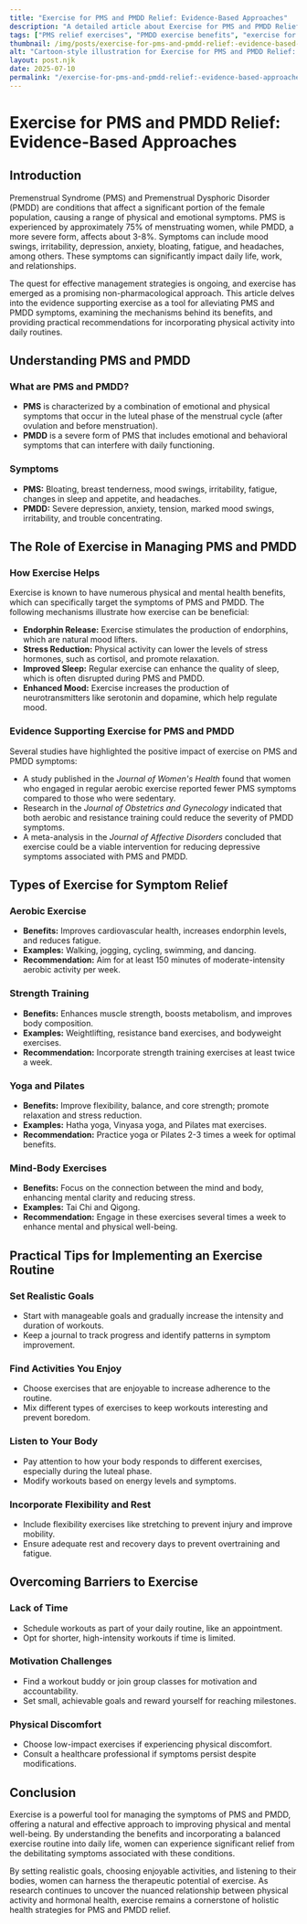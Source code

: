 ```yaml
---
title: "Exercise for PMS and PMDD Relief: Evidence-Based Approaches"
description: "A detailed article about Exercise for PMS and PMDD Relief: Evidence-Based Approaches."
tags: ["PMS relief exercises", "PMDD exercise benefits", "exercise for PMS symptoms", "workouts for PMDD relief", "evidence-based PMS exercise"]
thumbnail: /img/posts/exercise-for-pms-and-pmdd-relief:-evidence-based-approaches.webp
alt: "Cartoon-style illustration for Exercise for PMS and PMDD Relief: Evidence-Based Approaches"
layout: post.njk
date: 2025-07-10
permalink: "/exercise-for-pms-and-pmdd-relief:-evidence-based-approaches/"
---
```


# Exercise for PMS and PMDD Relief: Evidence-Based Approaches

## Introduction

Premenstrual Syndrome (PMS) and Premenstrual Dysphoric Disorder (PMDD) are conditions that affect a significant portion of the female population, causing a range of physical and emotional symptoms. PMS is experienced by approximately 75% of menstruating women, while PMDD, a more severe form, affects about 3-8%. Symptoms can include mood swings, irritability, depression, anxiety, bloating, fatigue, and headaches, among others. These symptoms can significantly impact daily life, work, and relationships.

The quest for effective management strategies is ongoing, and exercise has emerged as a promising non-pharmacological approach. This article delves into the evidence supporting exercise as a tool for alleviating PMS and PMDD symptoms, examining the mechanisms behind its benefits, and providing practical recommendations for incorporating physical activity into daily routines.

## Understanding PMS and PMDD

### What are PMS and PMDD?

- **PMS** is characterized by a combination of emotional and physical symptoms that occur in the luteal phase of the menstrual cycle (after ovulation and before menstruation).
- **PMDD** is a severe form of PMS that includes emotional and behavioral symptoms that can interfere with daily functioning.

### Symptoms

- **PMS:** Bloating, breast tenderness, mood swings, irritability, fatigue, changes in sleep and appetite, and headaches.
- **PMDD:** Severe depression, anxiety, tension, marked mood swings, irritability, and trouble concentrating.

## The Role of Exercise in Managing PMS and PMDD

### How Exercise Helps

Exercise is known to have numerous physical and mental health benefits, which can specifically target the symptoms of PMS and PMDD. The following mechanisms illustrate how exercise can be beneficial:

- **Endorphin Release:** Exercise stimulates the production of endorphins, which are natural mood lifters.
- **Stress Reduction:** Physical activity can lower the levels of stress hormones, such as cortisol, and promote relaxation.
- **Improved Sleep:** Regular exercise can enhance the quality of sleep, which is often disrupted during PMS and PMDD.
- **Enhanced Mood:** Exercise increases the production of neurotransmitters like serotonin and dopamine, which help regulate mood.

### Evidence Supporting Exercise for PMS and PMDD

Several studies have highlighted the positive impact of exercise on PMS and PMDD symptoms:

- A study published in the *Journal of Women's Health* found that women who engaged in regular aerobic exercise reported fewer PMS symptoms compared to those who were sedentary.
- Research in the *Journal of Obstetrics and Gynecology* indicated that both aerobic and resistance training could reduce the severity of PMDD symptoms.
- A meta-analysis in the *Journal of Affective Disorders* concluded that exercise could be a viable intervention for reducing depressive symptoms associated with PMS and PMDD.

## Types of Exercise for Symptom Relief

### Aerobic Exercise

- **Benefits:** Improves cardiovascular health, increases endorphin levels, and reduces fatigue.
- **Examples:** Walking, jogging, cycling, swimming, and dancing.
- **Recommendation:** Aim for at least 150 minutes of moderate-intensity aerobic activity per week.

### Strength Training

- **Benefits:** Enhances muscle strength, boosts metabolism, and improves body composition.
- **Examples:** Weightlifting, resistance band exercises, and bodyweight exercises.
- **Recommendation:** Incorporate strength training exercises at least twice a week.

### Yoga and Pilates

- **Benefits:** Improve flexibility, balance, and core strength; promote relaxation and stress reduction.
- **Examples:** Hatha yoga, Vinyasa yoga, and Pilates mat exercises.
- **Recommendation:** Practice yoga or Pilates 2-3 times a week for optimal benefits.

### Mind-Body Exercises

- **Benefits:** Focus on the connection between the mind and body, enhancing mental clarity and reducing stress.
- **Examples:** Tai Chi and Qigong.
- **Recommendation:** Engage in these exercises several times a week to enhance mental and physical well-being.

## Practical Tips for Implementing an Exercise Routine

### Set Realistic Goals

- Start with manageable goals and gradually increase the intensity and duration of workouts.
- Keep a journal to track progress and identify patterns in symptom improvement.

### Find Activities You Enjoy

- Choose exercises that are enjoyable to increase adherence to the routine.
- Mix different types of exercises to keep workouts interesting and prevent boredom.

### Listen to Your Body

- Pay attention to how your body responds to different exercises, especially during the luteal phase.
- Modify workouts based on energy levels and symptoms.

### Incorporate Flexibility and Rest

- Include flexibility exercises like stretching to prevent injury and improve mobility.
- Ensure adequate rest and recovery days to prevent overtraining and fatigue.

## Overcoming Barriers to Exercise

### Lack of Time

- Schedule workouts as part of your daily routine, like an appointment.
- Opt for shorter, high-intensity workouts if time is limited.

### Motivation Challenges

- Find a workout buddy or join group classes for motivation and accountability.
- Set small, achievable goals and reward yourself for reaching milestones.

### Physical Discomfort

- Choose low-impact exercises if experiencing physical discomfort.
- Consult a healthcare professional if symptoms persist despite modifications.

## Conclusion

Exercise is a powerful tool for managing the symptoms of PMS and PMDD, offering a natural and effective approach to improving physical and mental well-being. By understanding the benefits and incorporating a balanced exercise routine into daily life, women can experience significant relief from the debilitating symptoms associated with these conditions.

By setting realistic goals, choosing enjoyable activities, and listening to their bodies, women can harness the therapeutic potential of exercise. As research continues to uncover the nuanced relationship between physical activity and hormonal health, exercise remains a cornerstone of holistic health strategies for PMS and PMDD relief.